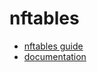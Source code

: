 # nftables

- [nftables guide](https://angrysysadmins.tech/index.php/2019/05/bailey/firewalls-how-to-setup-a-basic-firewall-using-ufw-iptables-nftables-or-firewalld/)
- [documentation](https://wiki.nftables.org/wiki-nftables/index.php/Main_Page)

